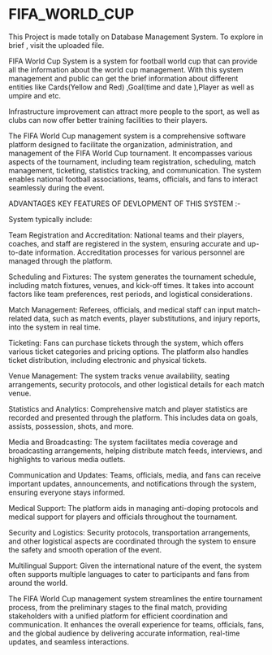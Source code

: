 # FIFA_WORLD_CUP
This Project is made totally on Database Management System. To explore in brief , visit the uploaded file.  





FIFA World Cup System is a system for football world 
cup that can provide all the information about the world cup 
management. With this system management and public can 
get the brief information about different entities like 
Cards(Yellow and Red) ,Goal(time and date ),Player as well as 
umpire and etc. 

Infrastructure improvement can attract more people to the 
sport, as well as clubs can now offer better training facilities 
to their players.

The FIFA World Cup management system is a comprehensive software platform designed to facilitate the organization, administration, and management of the FIFA World Cup tournament. It encompasses various aspects of the tournament, including team registration, scheduling, match management, ticketing, statistics tracking, and communication. The system enables national football associations, teams, officials, and fans to interact seamlessly during the event.


ADVANTAGES  KEY FEATURES OF DEVLOPMENT OF THIS SYSTEM :-

 System typically include:

Team Registration and Accreditation: National teams and their players, coaches, and staff are registered in the system, ensuring accurate and up-to-date information. Accreditation processes for various personnel are managed through the platform.

Scheduling and Fixtures: The system generates the tournament schedule, including match fixtures, venues, and kick-off times. It takes into account factors like team preferences, rest periods, and logistical considerations.

Match Management: Referees, officials, and medical staff can input match-related data, such as match events, player substitutions, and injury reports, into the system in real time.

Ticketing: Fans can purchase tickets through the system, which offers various ticket categories and pricing options. The platform also handles ticket distribution, including electronic and physical tickets.

Venue Management: The system tracks venue availability, seating arrangements, security protocols, and other logistical details for each match venue.

Statistics and Analytics: Comprehensive match and player statistics are recorded and presented through the platform. This includes data on goals, assists, possession, shots, and more.

Media and Broadcasting: The system facilitates media coverage and broadcasting arrangements, helping distribute match feeds, interviews, and highlights to various media outlets.

Communication and Updates: Teams, officials, media, and fans can receive important updates, announcements, and notifications through the system, ensuring everyone stays informed.

 Medical Support: The platform aids in managing anti-doping protocols and medical support for players and officials throughout the tournament.

Security and Logistics: Security protocols, transportation arrangements, and other logistical aspects are coordinated through the system to ensure the safety and smooth operation of the event.

Multilingual Support: Given the international nature of the event, the system often supports multiple languages to cater to participants and fans from around the world.

The FIFA World Cup management system streamlines the entire tournament process, from the preliminary stages to the final match, providing stakeholders with a unified platform for efficient coordination and communication. It enhances the overall experience for teams, officials, fans, and the global audience by delivering accurate information, real-time updates, and seamless interactions.
